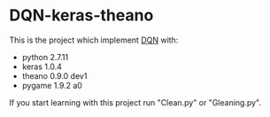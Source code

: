 # DQN-keras-theano
This is the project which implement [DQN](https://deepmind.com/research/dqn/) with:
 * python 2.7.11
 * keras  1.0.4
 * theano 0.9.0 dev1
 * pygame 1.9.2 a0
 
If you start learning with this project run "Clean.py" or "Gleaning.py".
